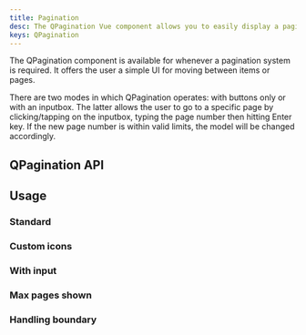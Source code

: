 ```yaml
---
title: Pagination
desc: The QPagination Vue component allows you to easily display a pagination control on a page.
keys: QPagination
---
```

The QPagination component is available for whenever a pagination system is required. It offers the user a simple UI for moving between items or pages.

There are two modes in which QPagination operates: with buttons only or with an inputbox. The latter allows the user to go to a specific page by clicking/tapping on the inputbox, typing the page number then hitting Enter key. If the new page number is within valid limits, the model will be changed accordingly.

## QPagination API

<doc-api file="QPagination" />

## Usage

### Standard

<doc-example title="Standard" file="QPagination/Standard" />

### Custom icons

<doc-example title="With icon replacement" file="QPagination/Icons" />

### With input

<doc-example title="With input" file="QPagination/Input" />

<doc-example title="With input color" file="QPagination/InputColor" />

### Max pages shown

<doc-example title="Maximum pages shown" file="QPagination/MaxPages" />

<doc-example title="Removing ellipses" file="QPagination/Ellipses" />

### Handling boundary

<doc-example title="With boundary numbers" file="QPagination/BoundaryNumbers" />

<doc-example title="With boundary links" file="QPagination/BoundaryLinks" />

<doc-example title="With direction links" file="QPagination/DirectionLinks" />
